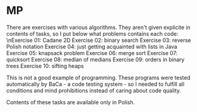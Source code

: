# MP
There are exercises with various algorithms. They aren't given explicite in contents of tasks, so I put below what problems contains each code:
\nExercise 01: Cadane 2D
Exercise 02: binary search
Exercise 03: reverse Polish notation
Exercise 04: just getting acquainted with lists in Java
Exercise 05: knapsack problem
Exercise 06: merge sort
Exercise 07: quicksort
Exercise 08: median of medians
Exercise 09: orders in binary trees
Exercise 10: sifting heaps

This is not a good example of programming. These programs were tested automatically by BaCa - a code testing system - so I needed to fulfill all conditions and mind prohibitions instead of caring about code quality.

Contents of these tasks are available only in Polish.
